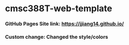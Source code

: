 # cmsc388T-web-template
### GitHub Pages Site link: https://jjiang14.github.io/
### Custom change: Changed the style/colors
